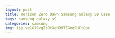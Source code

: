 ```yaml
---
layout: post
title: Horizon Zero Dawn Samsung Galaxy S9 Case
tags: samsung galaxy s9
categories: samsung
img: 1jy_vg1G19vgZzDtXqNO9TZGeq9UCtCpc
---
```

